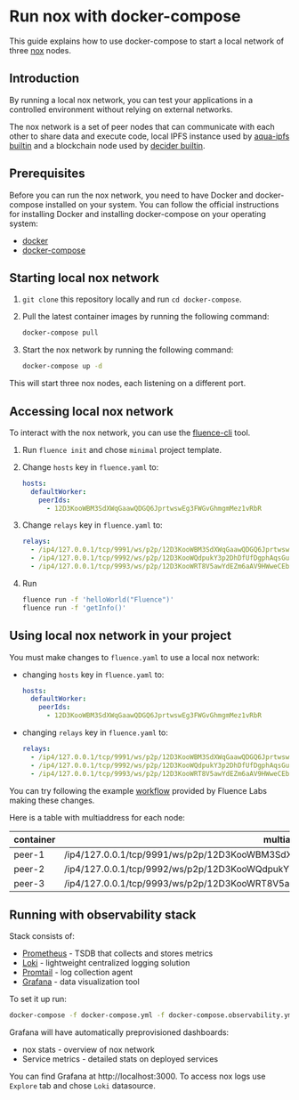 # Run nox with docker-compose

This guide explains how to use docker-compose to start a local network of three
[nox](https://github.com/fluencelabs/nox) nodes.

## Introduction

By running a local nox network, you can test your applications in a controlled
environment without relying on external networks.

The nox network is a set of peer nodes that can communicate with each other to
share data and execute code, local IPFS instance used by
[aqua-ipfs builtin](https://github.com/fluencelabs/aqua-ipfs) and a blockchain
node used by [decider builtin](https://github.com/fluencelabs/decider).

## Prerequisites

Before you can run the nox network, you need to have Docker and docker-compose
installed on your system. You can follow the official instructions for
installing Docker and installing docker-compose on your operating system:

- [docker](https://docs.docker.com/engine/install/)
- [docker-compose](https://docs.docker.com/compose/install/linux/#install-using-the-repository)

## Starting local nox network

1. `git clone` this repository locally and run `cd docker-compose`.

2. Pull the latest container images by running the following command:
   ```bash
   docker-compose pull
   ```

3. Start the nox network by running the following command:
   ```bash
   docker-compose up -d
   ```

This will start three nox nodes, each listening on a different port.

## Accessing local nox network

To interact with the nox network, you can use the
[fluence-cli](https://github.com/fluencelabs/cli) tool.

1. Run `fluence init` and chose `minimal` project template.
2. Change `hosts` key in `fluence.yaml` to:
   ```yml
   hosts:
     defaultWorker:
       peerIds:
         - 12D3KooWBM3SdXWqGaawQDGQ6JprtwswEg3FWGvGhmgmMez1vRbR
   ```

3. Change `relays` key in `fluence.yaml` to:
   ```yml
   relays:
     - /ip4/127.0.0.1/tcp/9991/ws/p2p/12D3KooWBM3SdXWqGaawQDGQ6JprtwswEg3FWGvGhmgmMez1vRbR
     - /ip4/127.0.0.1/tcp/9992/ws/p2p/12D3KooWQdpukY3p2DhDfUfDgphAqsGu5ZUrmQ4mcHSGrRag6gQK
     - /ip4/127.0.0.1/tcp/9993/ws/p2p/12D3KooWRT8V5awYdEZm6aAV9HWweCEbhWd7df4wehqHZXAB7yMZ
   ```

4. Run
   ```bash
   fluence run -f 'helloWorld("Fluence")'
   fluence run -f 'getInfo()'
   ```

## Using local nox network in your project

You must make changes to `fluence.yaml` to use a local nox network:

- changing `hosts` key in `fluence.yaml` to:
  ```yml
  hosts:
    defaultWorker:
      peerIds:
        - 12D3KooWBM3SdXWqGaawQDGQ6JprtwswEg3FWGvGhmgmMez1vRbR
  ```
- changing `relays` key in `fluence.yaml` to:
  ```yml
  relays:
    - /ip4/127.0.0.1/tcp/9991/ws/p2p/12D3KooWBM3SdXWqGaawQDGQ6JprtwswEg3FWGvGhmgmMez1vRbR
    - /ip4/127.0.0.1/tcp/9992/ws/p2p/12D3KooWQdpukY3p2DhDfUfDgphAqsGu5ZUrmQ4mcHSGrRag6gQK
    - /ip4/127.0.0.1/tcp/9993/ws/p2p/12D3KooWRT8V5awYdEZm6aAV9HWweCEbhWd7df4wehqHZXAB7yMZ
  ```

You can try following the example
[workflow](https://github.com/fluencelabs/cli/blob/main/docs/EXAMPLE.md)
provided by Fluence Labs making these changes.

Here is a table with multiaddress for each node:

| container | multiaddress                                                                        |
| --------- | ----------------------------------------------------------------------------------- |
| peer-1    | /ip4/127.0.0.1/tcp/9991/ws/p2p/12D3KooWBM3SdXWqGaawQDGQ6JprtwswEg3FWGvGhmgmMez1vRbR |
| peer-2    | /ip4/127.0.0.1/tcp/9992/ws/p2p/12D3KooWQdpukY3p2DhDfUfDgphAqsGu5ZUrmQ4mcHSGrRag6gQK |
| peer-3    | /ip4/127.0.0.1/tcp/9993/ws/p2p/12D3KooWRT8V5awYdEZm6aAV9HWweCEbhWd7df4wehqHZXAB7yMZ |

## Running with observability stack

Stack consists of:

- [Prometheus](https://prometheus.io/) - TSDB that collects and stores metrics
- [Loki](https://grafana.com/logs/) - lightweight centralized logging solution
- [Promtail](https://grafana.com/docs/loki/latest/clients/promtail/) - log
  collection agent
- [Grafana](https://grafana.com/grafana/) - data visualization tool

To set it up run:

```bash
docker-compose -f docker-compose.yml -f docker-compose.observability.yml up -d
```

Grafana will have automatically preprovisioned dashboards:

- nox stats - overview of nox network
- Service metrics - detailed stats on deployed services

You can find Grafana at http://localhost:3000. To access nox logs use `Explore`
tab and chose `Loki` datasource.
